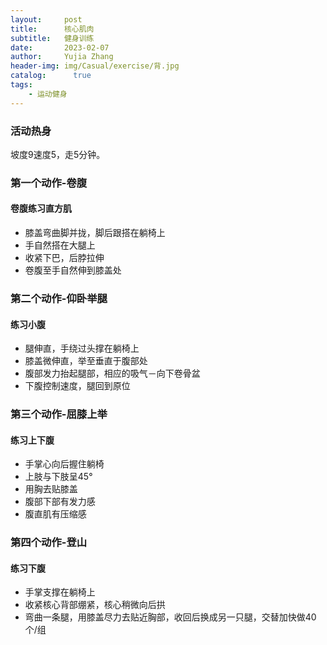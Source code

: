 ```yaml
---
layout:     post
title:      核心肌肉
subtitle:   健身训练
date:       2023-02-07
author:     Yujia Zhang
header-img: img/Casual/exercise/背.jpg
catalog: 	  true
tags:
    - 运动健身
---
```


### 活动热身
坡度9速度5，走5分钟。

### 第一个动作-卷腹
#### 卷腹练习直方肌
* 膝盖弯曲脚并拢，脚后跟搭在躺椅上
* 手自然搭在大腿上
* 收紧下巴，后脖拉伸
* 卷腹至手自然伸到膝盖处

### 第二个动作-仰卧举腿
#### 练习小腹
* 腿伸直，手绕过头撑在躺椅上
* 膝盖微伸直，举至垂直于腹部处
* 腹部发力抬起腿部，相应的吸气－向下卷骨盆
* 下腹控制速度，腿回到原位

### 第三个动作-屈膝上举
#### 练习上下腹
* 手掌心向后握住躺椅
* 上肢与下肢呈45°
* 用胸去贴膝盖
* 腹部下部有发力感
* 腹直肌有压缩感

### 第四个动作-登山
#### 练习下腹
* 手掌支撑在躺椅上
* 收紧核心背部绷紧，核心稍微向后拱
* 弯曲一条腿，用膝盖尽力去贴近胸部，收回后换成另一只腿，交替加快做40个/组

